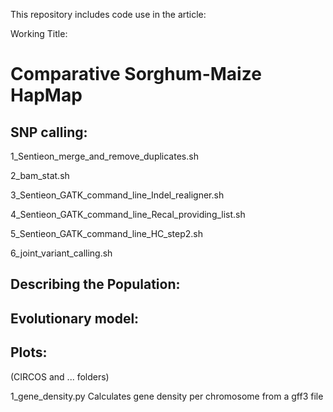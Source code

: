 This repository includes code use in the article:

Working Title:
#  Comparative Sorghum-Maize HapMap

## SNP calling:
1_Sentieon_merge_and_remove_duplicates.sh

2_bam_stat.sh

3_Sentieon_GATK_command_line_Indel_realigner.sh

4_Sentieon_GATK_command_line_Recal_providing_list.sh

5_Sentieon_GATK_command_line_HC_step2.sh

6_joint_variant_calling.sh

## Describing the Population:

## Evolutionary model:

## Plots: 
(CIRCOS and ... folders)

1_gene_density.py Calculates gene density per chromosome from a gff3 file
